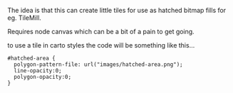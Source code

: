 The idea is that this can create little tiles for use as hatched bitmap fills for eg. TileMill.

Requires node canvas which can be a bit of a pain to get going.

to use a tile in carto styles the code will be something like this...
```
#hatched-area {
  polygon-pattern-file: url("images/hatched-area.png");
  line-opacity:0;
  polygon-opacity:0;
}
```